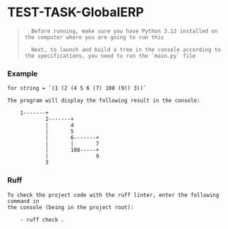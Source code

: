 # TEST-TASK-GlobalERP

>       Before running, make sure you have Python 3.12 installed on the computer where you are going to run this
>
>       Next, to launch and build a tree in the console according to the specifications, you need to run the `main.py` file

### Example

    for string = `(1 (2 (4 5 6 (7) 108 (9)) 3))`

    The program will display the following result in the console:

        1-------+
                2-------+
                |       4
                |       5
                |       6-------+
                |       |       7
                |       108-----+
                |               9
                3

### Ruff

    To check the project code with the ruff linter, enter the following command in 
    the console (being in the project root):
    
        - ruff check .